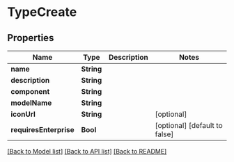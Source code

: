 # TypeCreate

## Properties
Name | Type | Description | Notes
------------ | ------------- | ------------- | -------------
**name** | **String** |  | 
**description** | **String** |  | 
**component** | **String** |  | 
**modelName** | **String** |  | 
**iconUrl** | **String** |  | [optional] 
**requiresEnterprise** | **Bool** |  | [optional] [default to false]

[[Back to Model list]](../README.md#documentation-for-models) [[Back to API list]](../README.md#documentation-for-api-endpoints) [[Back to README]](../README.md)



